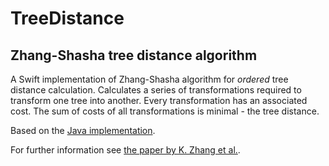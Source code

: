 # TreeDistance

## Zhang-Shasha tree distance algorithm

A Swift implementation of Zhang-Shasha algorithm for *ordered* tree distance calculation. Calculates a series of transformations required to transform one tree into another. Every transformation has an associated cost. The sum of costs of all transformations is minimal - the tree distance.

Based on the [Java implementation](https://github.com/tmatek/zhang-shasha-java).

For further information see [the paper by K. Zhang et al.](http://grantjenks.com/wiki/_media/ideas/simple_fast_algorithms_for_the_editing_distance_between_tree_and_related_problems.pdf).
